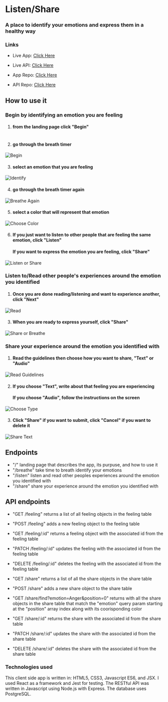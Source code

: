 # Listen/Share

### A place to identify your emotions and express them in a healthy way

### Links

- Live App: [Click Here](https://ifeelthat-app.now.sh/)

- Live API: [Click Here](https://ifeelthat-api.herokuapp.com/)

- App Repo: [Click Here](https://github.com/mr-dojo/ifeelthat-app)

- API Repo: [Click Here](https://github.com/mr-dojo/ifeelthat-api)

## How to use it

### Begin by identifying an emotion you are feeling

1. #### from the landing page click "Begin"

![]()

2. #### go through the breath timer

![Begin](src/pictures/app_screenshot.JPG)

3. #### select an emotion that you are feeling

![Identify](src/pictures/identify_emotion_screenshot.JPG)

4. #### go through the breath timer again

![Breathe Again](src/pictures/breathe_again_screenshot.JPG)

5. #### select a color that will represent that emotion

![Choose Color](src/pictures/choose_color_screenshot.JPG)

6. #### If you just want to listen to other people that are feeling the same emotion, click "Listen"
   #### If you want to express the emotion you are feeling, click "Share"

![Listen or Share](src/pictures/listen_or_share_screenshot.JPG)

### Listen to/Read other people's experiences around the emotion you identified

1. #### Once you are done reading/listening and want to experience another, click "Next"

![Read](src/pictures/listen_text.JPG)

3. #### When you are ready to express yourself, click "Share"

![Share or Breathe](src/pictures/share_or_breathe.JPG)

### Share your experience around the emotion you identified with

1. #### Read the guidelines then choose how you want to share, "Text" or "Audio"

![Read Guidelines](src/pictures/guidelines.JPG)

2. #### If you choose "Text", write about that feeling you are experiencing
   #### If you choose "Audio", follow the instructions on the screen

![Choose Type](src/pictures/choose_type.JPG)

3. #### Click "Share" if you want to submit, click "Cancel" if you want to delete it

![Share Text](src/pictures/share_text.JPG)

## Endpoints

- "/" landing page that describes the app, its purpuse, and how to use it
- "/breathe" take time to breath identify your emotions
- "/listen" listen and read other peoples experiences around the emotion you identified with
- "/share" share your experience around the emotion you identified with

## API endpoints

- "GET /feeling" returns a list of all feeling objects in the feeling table
- "POST /feeling" adds a new feeling object to the feeling table
- "GET /feeling/:id" returns a feeling object with the associated id from the feeling table
- "PATCH /feeling/:id" updates the feeling with the associated id from the feeling table
- "DELETE /feeling/:id" deletes the feeling with the associated id from the feeling table

- "GET /share" returns a list of all the share objects in the share table
- "POST /share" adds a new share object to the share table
- "GET /share/find?emotion=Anger&position=0" returns with all the share objects in the share table
  that match the "emotion" query param starting at the "position" array index along with its coorisponding color
- "GET /share/:id" returns the share with the associated id from the share table
- "PATCH /share/:id" updates the share with the associated id from the share table
- "DELETE /share/:id" deletes the share with the associated id from the share table

### Technologies used

This client side app is written in: HTML5, CSS3, Javascript ES6, and JSX.
I used React as a framework and Jest for testing.
The RESTful API was written in Javascript using Node.js with Express.
The database uses PostgreSQL.
